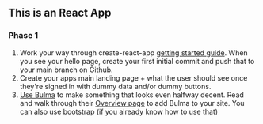 ## This is an React App

### Phase 1
1. Work your way through create-react-app [getting started guide](https://create-react-app.dev/docs/getting-started/). When you see your hello page, create your first initial commit and push that to your main branch on Github.
2. Create your apps main landing page + what the user should see once they're signed in with dummy data and/or dummy buttons.
3. [Use Bulma](https://bulma.io/) to make something that looks even halfway decent. Read and walk through their [Overview page](https://bulma.io/documentation/overview/) to add Bulma to your site. You can also use bootstrap (if you already know how to use that)
